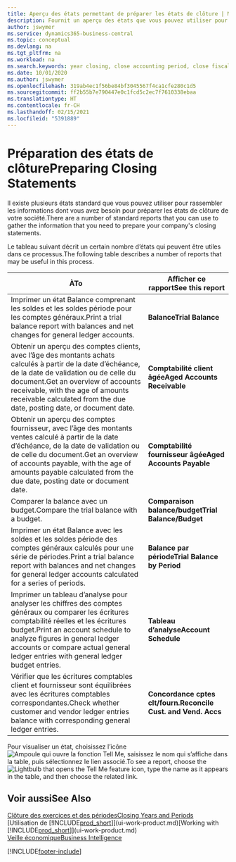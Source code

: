 ```yaml
---
title: Aperçu des états permettant de préparer les états de clôture | Microsoft Docs
description: Fournit un aperçu des états que vous pouvez utiliser pour rassembler les informations pour préparer les états de clôture de votre société à la fin de l’année fiscale.
author: jswymer
ms.service: dynamics365-business-central
ms.topic: conceptual
ms.devlang: na
ms.tgt_pltfrm: na
ms.workload: na
ms.search.keywords: year closing, close accounting period, close fiscal year, aging, creditor payments, vendor payments, assets, liabilities, equity, analysis, reporting, financial report, business intelligence, BI, Power Bi, KPI
ms.date: 10/01/2020
ms.author: jswymer
ms.openlocfilehash: 319ab4ec1f56be84bf3045567f4ca1cfe280c1d5
ms.sourcegitcommit: ff2b55b7e790447e0c1fcd5c2ec7f7610338ebaa
ms.translationtype: HT
ms.contentlocale: fr-CH
ms.lasthandoff: 02/15/2021
ms.locfileid: "5391889"
---
```

# <a name="preparing-closing-statements"></a><span data-ttu-id="0f9f2-103">Préparation des états de clôture</span><span class="sxs-lookup"><span data-stu-id="0f9f2-103">Preparing Closing Statements</span></span>
<span data-ttu-id="0f9f2-104">Il existe plusieurs états standard que vous pouvez utiliser pour rassembler les informations dont vous avez besoin pour préparer les états de clôture de votre société.</span><span class="sxs-lookup"><span data-stu-id="0f9f2-104">There are a number of standard reports that you can use to gather the information that you need to prepare your company's closing statements.</span></span>

<span data-ttu-id="0f9f2-105">Le tableau suivant décrit un certain nombre d’états qui peuvent être utiles dans ce processus.</span><span class="sxs-lookup"><span data-stu-id="0f9f2-105">The following table describes a number of reports that may be useful in this process.</span></span>  

| <span data-ttu-id="0f9f2-106">À</span><span class="sxs-lookup"><span data-stu-id="0f9f2-106">To</span></span> | <span data-ttu-id="0f9f2-107">Afficher ce rapport</span><span class="sxs-lookup"><span data-stu-id="0f9f2-107">See this report</span></span> |
| --- | --- |
| <span data-ttu-id="0f9f2-108">Imprimer un état Balance comprenant les soldes et les soldes période pour les comptes généraux.</span><span class="sxs-lookup"><span data-stu-id="0f9f2-108">Print a trial balance report with balances and net changes for general ledger accounts.</span></span> |<span data-ttu-id="0f9f2-109">**Balance**</span><span class="sxs-lookup"><span data-stu-id="0f9f2-109">**Trial Balance**</span></span> |
| <span data-ttu-id="0f9f2-110">Obtenir un aperçu des comptes clients, avec l’âge des montants achats calculés à partir de la date d’échéance, de la date de validation ou de celle du document.</span><span class="sxs-lookup"><span data-stu-id="0f9f2-110">Get an overview of accounts receivable, with the age of amounts receivable calculated from the due date, posting date, or document date.</span></span> |<span data-ttu-id="0f9f2-111">**Comptabilité client âgée**</span><span class="sxs-lookup"><span data-stu-id="0f9f2-111">**Aged Accounts Receivable**</span></span> |
| <span data-ttu-id="0f9f2-112">Obtenir un aperçu des comptes fournisseur, avec l’âge des montants ventes calculé à partir de la date d’échéance, de la date de validation ou de celle du document.</span><span class="sxs-lookup"><span data-stu-id="0f9f2-112">Get an overview of accounts payable, with the age of amounts payable calculated from the due date, posting date or document date.</span></span> |<span data-ttu-id="0f9f2-113">**Comptabilité fournisseur âgée**</span><span class="sxs-lookup"><span data-stu-id="0f9f2-113">**Aged Accounts Payable**</span></span> |
| <span data-ttu-id="0f9f2-114">Comparer la balance avec un budget.</span><span class="sxs-lookup"><span data-stu-id="0f9f2-114">Compare the trial balance with a budget.</span></span> |<span data-ttu-id="0f9f2-115">**Comparaison balance/budget**</span><span class="sxs-lookup"><span data-stu-id="0f9f2-115">**Trial Balance/Budget**</span></span> |
| <span data-ttu-id="0f9f2-116">Imprimer un état Balance avec les soldes et les soldes période des comptes généraux calculés pour une série de périodes.</span><span class="sxs-lookup"><span data-stu-id="0f9f2-116">Print a trial balance report with balances and net changes for general ledger accounts calculated for a series of periods.</span></span> |<span data-ttu-id="0f9f2-117">**Balance par période**</span><span class="sxs-lookup"><span data-stu-id="0f9f2-117">**Trial Balance by Period**</span></span> |
| <span data-ttu-id="0f9f2-118">Imprimer un tableau d’analyse pour analyser les chiffres des comptes généraux ou comparer les écritures comptabilité réelles et les écritures budget.</span><span class="sxs-lookup"><span data-stu-id="0f9f2-118">Print an account schedule to analyze figures in general ledger accounts or compare actual general ledger entries with general ledger budget entries.</span></span> |<span data-ttu-id="0f9f2-119">**Tableau d’analyse**</span><span class="sxs-lookup"><span data-stu-id="0f9f2-119">**Account Schedule**</span></span> |
| <span data-ttu-id="0f9f2-120">Vérifier que les écritures comptables client et fournisseur sont équilibrées avec les écritures comptables correspondantes.</span><span class="sxs-lookup"><span data-stu-id="0f9f2-120">Check whether customer and vendor ledger entries balance with corresponding general ledger entries.</span></span> |<span data-ttu-id="0f9f2-121">**Concordance cptes clt/fourn.**</span><span class="sxs-lookup"><span data-stu-id="0f9f2-121">**Reconcile Cust. and Vend. Accs**</span></span> |

<span data-ttu-id="0f9f2-122">Pour visualiser un état, choisissez l’icône ![Ampoule qui ouvre la fonction Tell Me](media/ui-search/search_small.png "Dites-moi ce que vous voulez faire"), saisissez le nom qui s’affiche dans la table, puis sélectionnez le lien associé.</span><span class="sxs-lookup"><span data-stu-id="0f9f2-122">To see a report, choose the ![Lightbulb that opens the Tell Me feature](media/ui-search/search_small.png "Tell me what you want to do") icon, type the name as it appears in the table, and then choose the related link.</span></span>

## <a name="see-also"></a><span data-ttu-id="0f9f2-123">Voir aussi</span><span class="sxs-lookup"><span data-stu-id="0f9f2-123">See Also</span></span>
[<span data-ttu-id="0f9f2-124">Clôture des exercices et des périodes</span><span class="sxs-lookup"><span data-stu-id="0f9f2-124">Closing Years and Periods</span></span>](year-close-years-periods.md)  
<span data-ttu-id="0f9f2-125">[Utilisation de [!INCLUDE[prod_short](includes/prod_short.md)]](ui-work-product.md)</span><span class="sxs-lookup"><span data-stu-id="0f9f2-125">[Working with [!INCLUDE[prod_short](includes/prod_short.md)]](ui-work-product.md)</span></span>  
[<span data-ttu-id="0f9f2-126">Veille économique</span><span class="sxs-lookup"><span data-stu-id="0f9f2-126">Business Intelligence</span></span>](bi.md)


[!INCLUDE[footer-include](includes/footer-banner.md)]